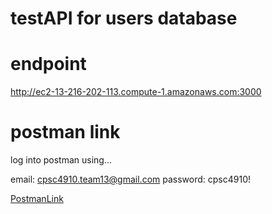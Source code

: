 # testAPI for users database

# endpoint
http://ec2-13-216-202-113.compute-1.amazonaws.com:3000

# postman link

log into postman using... 

email: cpsc4910.team13@gmail.com
password: cpsc4910!

[PostmanLink](https://team-13-2131.postman.co/workspace/Team13_CPSC4910~3a130bab-ddff-456d-b898-968aa010a2a5)
